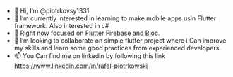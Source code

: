 - 👋 Hi, I’m @piotrkovsy1331
- 👀 I’m currently interested in learning to make mobile apps usin Flutter framework. Also interested in c#
- 🌱 Right now focused on Flutter Firebase and Bloc.
- 💞️ I’m looking to collaborate on simple flutter project where i Can improve my skills and learn some good practices from experienced developers. 
- 📫 You Can find me on linkedin by following this link https://www.linkedin.com/in/rafal-piotrkowski

<!---
piotrkovsy1331/piotrkovsy1331 is a ✨ special ✨ repository because its `README.md` (this file) appears on your GitHub profile.
You can click the Preview link to take a look at your changes.
--->
